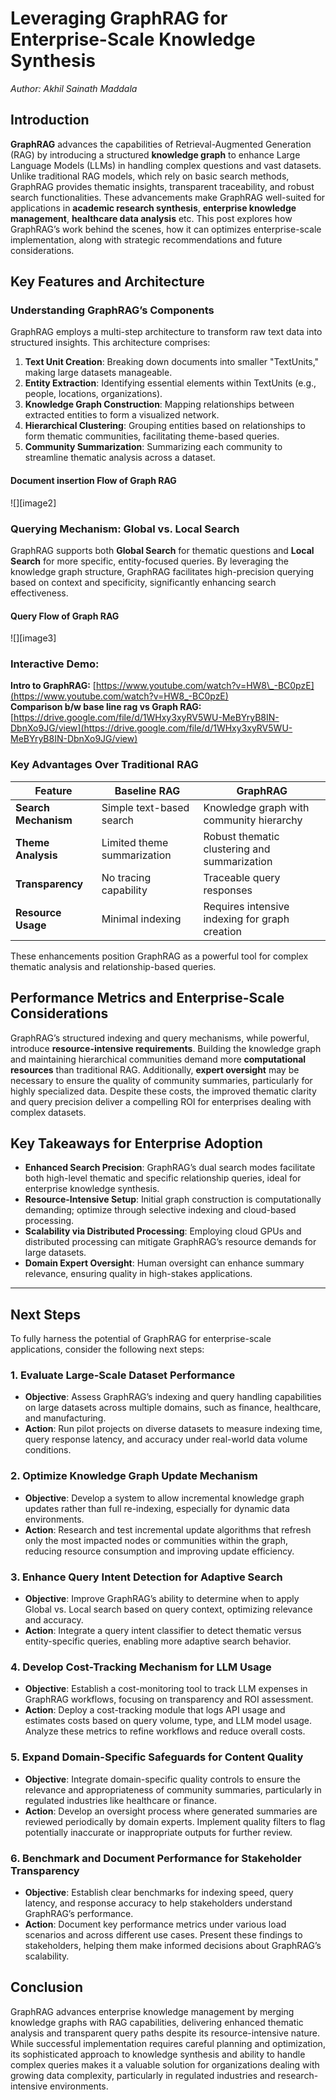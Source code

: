 

# Leveraging GraphRAG for Enterprise-Scale Knowledge Synthesis

*Author: Akhil Sainath Maddala*

## Introduction

**GraphRAG** advances the capabilities of Retrieval-Augmented Generation (RAG) by introducing a structured **knowledge graph** to enhance Large Language Models (LLMs) in handling complex questions and vast datasets. Unlike traditional RAG models, which rely on basic search methods, GraphRAG provides thematic insights, transparent traceability, and robust search functionalities. These advancements make GraphRAG well-suited for applications in **academic research synthesis**, **enterprise knowledge management**, **healthcare data analysis** etc. This post explores how GraphRAG’s work behind the scenes, how it can optimizes enterprise-scale implementation, along with strategic recommendations and future considerations.

## Key Features and Architecture

### Understanding GraphRAG’s Components

GraphRAG employs a multi-step architecture to transform raw text data into structured insights. This architecture comprises:

1. **Text Unit Creation**: Breaking down documents into smaller "TextUnits," making large datasets manageable.
2. **Entity Extraction**: Identifying essential elements within TextUnits (e.g., people, locations, organizations).
3. **Knowledge Graph Construction**: Mapping relationships between extracted entities to form a visualized network.
4. **Hierarchical Clustering**: Grouping entities based on relationships to form thematic communities, facilitating theme-based queries.
5. **Community Summarization**: Summarizing each community to streamline thematic analysis across a dataset.

#### Document insertion Flow of Graph RAG
![][image2]

### Querying Mechanism: Global vs. Local Search

GraphRAG supports both **Global Search** for thematic questions and **Local Search** for more specific, entity-focused queries. By leveraging the knowledge graph structure, GraphRAG facilitates high-precision querying based on context and specificity, significantly enhancing search effectiveness.

#### Query Flow of Graph RAG
![][image3]

### Interactive Demo:
**Intro to GraphRAG:** [https://www.youtube.com/watch?v=HW8\_-BC0pzE](https://www.youtube.com/watch?v=HW8_-BC0pzE)  
**Comparison b/w base line rag vs Graph RAG:** [https://drive.google.com/file/d/1WHxy3xyRV5WU-MeBYryB8IN-DbnXo9JG/view](https://drive.google.com/file/d/1WHxy3xyRV5WU-MeBYryB8IN-DbnXo9JG/view)

### Key Advantages Over Traditional RAG

| Feature               | Baseline RAG                  | GraphRAG                                |
|-----------------------|-------------------------------|-----------------------------------------|
| **Search Mechanism**  | Simple text-based search      | Knowledge graph with community hierarchy |
| **Theme Analysis**    | Limited theme summarization   | Robust thematic clustering and summarization |
| **Transparency**      | No tracing capability         | Traceable query responses               |
| **Resource Usage**    | Minimal indexing              | Requires intensive indexing for graph creation |

These enhancements position GraphRAG as a powerful tool for complex thematic analysis and relationship-based queries.

## Performance Metrics and Enterprise-Scale Considerations

GraphRAG’s structured indexing and query mechanisms, while powerful, introduce **resource-intensive requirements**. Building the knowledge graph and maintaining hierarchical communities demand more **computational resources** than traditional RAG. Additionally, **expert oversight** may be necessary to ensure the quality of community summaries, particularly for highly specialized data. Despite these costs, the improved thematic clarity and query precision deliver a compelling ROI for enterprises dealing with complex datasets.


## Key Takeaways for Enterprise Adoption

- **Enhanced Search Precision**: GraphRAG’s dual search modes facilitate both high-level thematic and specific relationship queries, ideal for enterprise knowledge synthesis.
- **Resource-Intensive Setup**: Initial graph construction is computationally demanding; optimize through selective indexing and cloud-based processing.
- **Scalability via Distributed Processing**: Employing cloud GPUs and distributed processing can mitigate GraphRAG’s resource demands for large datasets.
- **Domain Expert Oversight**: Human oversight can enhance summary relevance, ensuring quality in high-stakes applications.

---

## Next Steps

To fully harness the potential of GraphRAG for enterprise-scale applications, consider the following next steps:

### 1. **Evaluate Large-Scale Dataset Performance**
   - **Objective**: Assess GraphRAG’s indexing and query handling capabilities on large datasets across multiple domains, such as finance, healthcare, and manufacturing.
   - **Action**: Run pilot projects on diverse datasets to measure indexing time, query response latency, and accuracy under real-world data volume conditions.

### 2. **Optimize Knowledge Graph Update Mechanism**
   - **Objective**: Develop a system to allow incremental knowledge graph updates rather than full re-indexing, especially for dynamic data environments.
   - **Action**: Research and test incremental update algorithms that refresh only the most impacted nodes or communities within the graph, reducing resource consumption and improving update efficiency.

### 3. **Enhance Query Intent Detection for Adaptive Search**
   - **Objective**: Improve GraphRAG’s ability to determine when to apply Global vs. Local search based on query context, optimizing relevance and accuracy.
   - **Action**: Integrate a query intent classifier to detect thematic versus entity-specific queries, enabling more adaptive search behavior.

### 4. **Develop Cost-Tracking Mechanism for LLM Usage**
   - **Objective**: Establish a cost-monitoring tool to track LLM expenses in GraphRAG workflows, focusing on transparency and ROI assessment.
   - **Action**: Deploy a cost-tracking module that logs API usage and estimates costs based on query volume, type, and LLM model usage. Analyze these metrics to refine workflows and reduce overall costs.

### 5. **Expand Domain-Specific Safeguards for Content Quality**
   - **Objective**: Integrate domain-specific quality controls to ensure the relevance and appropriateness of community summaries, particularly in regulated industries like healthcare or finance.
   - **Action**: Develop an oversight process where generated summaries are reviewed periodically by domain experts. Implement quality filters to flag potentially inaccurate or inappropriate outputs for further review.


### 6. **Benchmark and Document Performance for Stakeholder Transparency**
   - **Objective**: Establish clear benchmarks for indexing speed, query latency, and response accuracy to help stakeholders understand GraphRAG’s performance.
   - **Action**: Document key performance metrics under various load scenarios and across different use cases. Present these findings to stakeholders, helping them make informed decisions about GraphRAG’s scalability.

## Conclusion
GraphRAG advances enterprise knowledge management by merging knowledge graphs with RAG capabilities, delivering enhanced thematic analysis and transparent query paths despite its resource-intensive nature. While successful implementation requires careful planning and optimization, its sophisticated approach to knowledge synthesis and ability to handle complex queries makes it a valuable solution for organizations dealing with growing data complexity, particularly in regulated industries and research-intensive environments.


